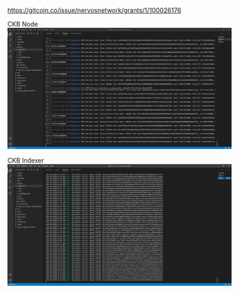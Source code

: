 https://gitcoin.co/issue/nervosnetwork/grants/1/100026176

CKB Node
![CKB Node](https://github.com/Reiss2000/nervos-hackathon/blob/main/Task0/CKB%20Node.png?raw=true)

CKB Indexer
![CKB-Indexer](https://github.com/Reiss2000/nervos-hackathon/blob/main/Task0/CKB%20Indexer.png?raw=true)
